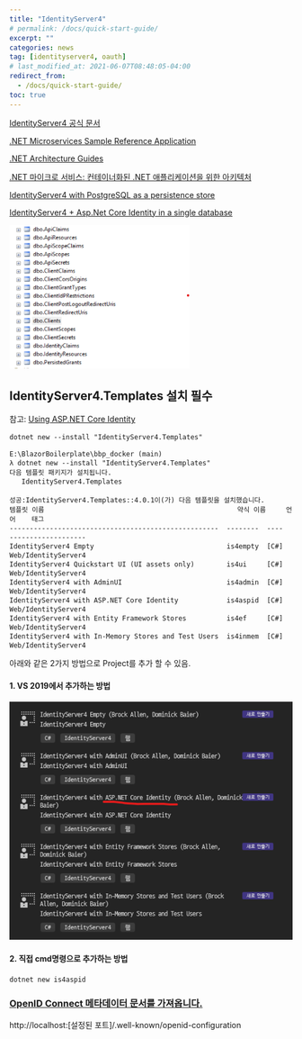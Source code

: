 ```yaml
---
title: "IdentityServer4"
# permalink: /docs/quick-start-guide/
excerpt: ""
categories: news
tag: [identityserver4, oauth]
# last_modified_at: 2021-06-07T08:48:05-04:00
redirect_from:
  - /docs/quick-start-guide/
toc: true
---
```




[IdentityServer4 공식 문서](https://identityserver4.readthedocs.io/en/latest/index.html)


[.NET Microservices Sample Reference Application](https://github.com/dotnet-architecture/eShopOnContainers)

[.NET Architecture Guides](https://dotnet.microsoft.com/en-us/learn/dotnet/architecture-guides)



[.NET 마이크로 서비스: 컨테이너화된 .NET 애플리케이션을 위한 아키텍처](https://docs.microsoft.com/ko-kr/dotnet/architecture/microservices/?WT.mc_id=dotnet-35129-website)




[IdentityServer4 with PostgreSQL as a persistence store](https://medium.com/@aspram.shadyan.dev/identityserver4-with-postgresql-as-a-persistence-store-9941060d047f)



[IdentityServer4 + Asp.Net Core Identity in a single database](https://roaddd.com/identityserver4-aspnet-identity-single-database/)

![](../images/2022-02-09-23-16-30.png)


## IdentityServer4.Templates 설치 필수

참고: [Using ASP.NET Core Identity](https://docs.identityserver.io/en/dev/quickstarts/8_aspnet_identity.html)

```
dotnet new --install "IdentityServer4.Templates"
```

```
E:\BlazorBoilerplate\bbp_docker (main)
λ dotnet new --install "IdentityServer4.Templates"
다음 템플릿 패키지가 설치됩니다.
   IdentityServer4.Templates

성공:IdentityServer4.Templates::4.0.1이(가) 다음 템플릿을 설치했습니다.
템플릿 이름                                                약식 이름     언어    태그
----------------------------------------------------  --------  ----  -------------------
IdentityServer4 Empty                                 is4empty  [C#]  Web/IdentityServer4
IdentityServer4 Quickstart UI (UI assets only)        is4ui     [C#]  Web/IdentityServer4
IdentityServer4 with AdminUI                          is4admin  [C#]  Web/IdentityServer4
IdentityServer4 with ASP.NET Core Identity            is4aspid  [C#]  Web/IdentityServer4
IdentityServer4 with Entity Framework Stores          is4ef     [C#]  Web/IdentityServer4
IdentityServer4 with In-Memory Stores and Test Users  is4inmem  [C#]  Web/IdentityServer4

```



아래와 같은 2가지 방법으로 Project를 추가 할 수 있음.

#### 1. VS 2019에서 추가하는 방법
![](../images/2022-02-10-16-19-46.png)


#### 2. 직접 cmd명령으로 추가하는 방법
```
dotnet new is4aspid
```


### [OpenID Connect 메타데이터 문서를 가져옵니다.](https://docs.microsoft.com/ko-kr/azure/active-directory/develop/v2-protocols-oidc#fetch-the-openid-connect-metadata-document)


http://localhost:[설정된 포트]/.well-known/openid-configuration





